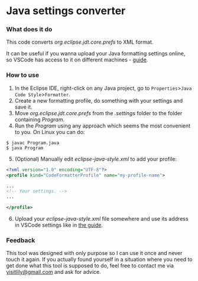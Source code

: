 # Java settings converter
### What does it do
This code converts *org.eclipse.jdt.core.prefs* to XML format. 

It can be useful if you wanna upload your Java formatting settings online, so VSCode has access to it on different machines - [guide](https://github.com/redhat-developer/vscode-java/wiki/Formatter-settings). 

### How to use
1. In the Eclipse IDE, right-click on any Java project, go to `Properties`>`Java Code Style`>`Formatter`. 
2. Create a new formatting profile, do something with your settings and save it. 
3. Move *org.eclipse.jdt.core.prefs* from the *.settings* folder to the folder containing *Program*. 
4. Run the *Program* using any approach which seems the most convenient to you. On Linux you can do: 
```SHELL
$ javac Program.java   
$ java Program
```
5. (Optional) Manually edit *eclipse-java-style.xml* to add your profile: 
```XML
<?xml version="1.0" encoding="UTF-8"?>
<profile kind="CodeFormatterProfile" name="my-profile-name">

...
<!-- Your settings. -->
...

</profile>
```
6. Upload your *eclipse-java-style.xml* file somewhere and use its address in VSCode settings like in [the guide](https://github.com/redhat-developer/vscode-java/wiki/Formatter-settings).

### Feedback
This tool was designed with only purpose so I can use it once and never touch it again. If you actually found yourself in a situation where you need to get done what this tool is supposed to do, feel free to contact me via yisitlily@gmail.com and ask for advice. 
